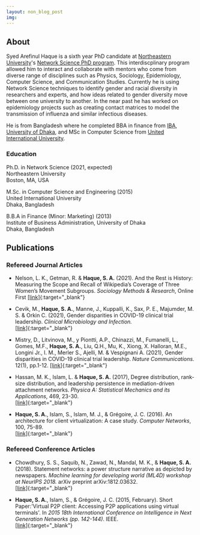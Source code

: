 ```yaml
---
layout: non_blog_post
img:
---
```


## About

Syed Arefinul Haque is a sixth year PhD candidate at [Northeastern University](https://www.northeastern.edu/)'s [Network Science PhD program](https://www.networkscienceinstitute.org/phd). This interdiscplinary program allowed him to interact and collaborate with mentors who come from diverse range of disciplines such as Physics, Sociology, Epidemiology, Computer Science, and Communication Studies. Currently he is using Network Science techniques to identify gender and racial diversity in researchers and experts, and how ideas related to gender diversity move between one university to another. In the near past he has worked on epidemiology projects such as creating contact matrices to model the transmission of influenza and similar infectious diseases.

He is from Bangladesh where he completed BBA in finance from [IBA](https://www.iba-du.edu/), [University of Dhaka](https://www.du.ac.bd/), and MSc in Computer Science from [United International University](http://www.uiu.ac.bd/).
 

### Education

Ph.D. in Network Science (2021, expected)  
Northeastern University  
Boston, MA, USA

M.Sc. in Computer Science and Engineering (2015)  
United International University  
Dhaka, Bangladesh

B.B.A in Finance (Minor: Marketing) (2013)  
Institute of Business Administration,
University of Dhaka  
Dhaka, Bangladesh

## Publications

<!---
### Pre-prints
-->

### Refereed Journal Articles

* Nelson, L. K., Getman, R. & **Haque, S. A.** (2021). And the Rest is History: Measuring the Scope and Recall of Wikipedia’s Coverage of Three Women’s Movement Subgroups. *Sociology Methods \& Research*, Online First
[[link]](https://doi.org/10.1177/00491241211067514){:target="_blank"} 

* Cevik, M., **Haque, S. A.**, Manne, J., Kuppalli, K., Sax, P. E., Majumder, M. S. & Orkin C. (2021),  Gender disparities
in COVID-19 clinical trial leadership. *Clinical Microbiology and Infection.*  
[[link]](https://www.sciencedirect.com/science/article/pii/S1198743X20307850){:target="_blank"}

* Mistry, D., Litvinova, M., y Piontti, A.P., Chinazzi, M., Fumanelli, L., Gomes, M.F., **Haque, S. A.**, Liu, Q.H., Mu, K., Xiong, X.
Halloran, M.E., Longini Jr., I. M., Merler S., Ajelli, M. & Vespignani A. (2021),  Gender disparities
in COVID-19 clinical trial leadership. *Nature Communications.* 12(1), pp.1-12.
[[link]](https://www.nature.com/articles/s41467-020-20544-y){:target="_blank"}

* Hassan, M. K., Islam, L. & **Haque, S. A.** (2017), Degree distribution, rank-size distribution, and leadership persistence in mediation-driven attachment networks. *Physica
A: Statistical Mechanics and its Applications*, 469, 23-30.  
[[link]](https://www.sciencedirect.com/science/article/pii/S0378437116308056){:target="_blank"}


* **Haque, S. A.**, Islam, S., Islam, M. J., & Grégoire, J. C. (2016). An architecture for client virtualization: A case study. *Computer Networks*, 100, 75-89.  
[[link]](https://www.sciencedirect.com/science/article/abs/pii/S1389128616300421){:target="_blank"}


### Refereed Conference Articles
* Chowdhury, S. S., Saquib, N., Zawad, N., Mandal, M. K., & **Haque, S. A.**(2018). Statement networks: a power structure narrative as depicted by newspapers. *Machine learning for developing world (ML4D) workshop at NeurIPS 2018.* arXiv preprint arXiv:1812.03632.  
[[link]](https://arxiv.org/abs/1812.03632){:target="_blank"}

* **Haque, S. A.**, Islam, S., & Grégoire, J. C. (2015, February). Short Paper:'Virtual P2P client: Accessing P2P applications using virtual terminals'. In *2015 18th International Conference on Intelligence in Next Generation Networks (pp. 142-144)*. IEEE.  
[[link]](https://ieeexplore.ieee.org/abstract/document/7073821){:target="_blank"}
<!--
 [research](/pages/research.html)
-->
